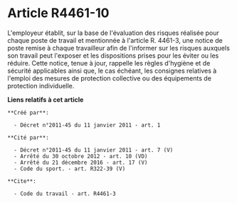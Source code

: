 # Article R4461-10

L'employeur établit, sur la base de l'évaluation des risques réalisée pour chaque poste de travail et mentionnée à l'article
R. 4461-3, une notice de poste remise à chaque travailleur afin de l'informer sur les risques auxquels son travail peut
l'exposer et les dispositions prises pour les éviter ou les réduire. Cette notice, tenue à jour, rappelle les règles
d'hygiène et de sécurité applicables ainsi que, le cas échéant, les consignes relatives à l'emploi des mesures de protection
collective ou des équipements de protection individuelle.

**Liens relatifs à cet article**

	**Créé par**:

	  - Décret n°2011-45 du 11 janvier 2011 - art. 1

	**Cité par**:

	  - Décret n°2011-45 du 11 janvier 2011 - art. 7 (V)
	  - Arrêté du 30 octobre 2012 - art. 10 (VD)
	  - Arrêté du 21 décembre 2016 - art. 17 (V)
	  - Code du sport. - art. R322-39 (V)

	**Cite**:

	  - Code du travail - art. R4461-3
